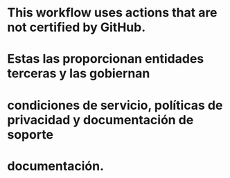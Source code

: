 # This workflow uses actions that are not certified by GitHub.
# Estas las proporcionan entidades terceras y las gobiernan
# condiciones de servicio, políticas de privacidad y documentación de soporte
# documentación.
